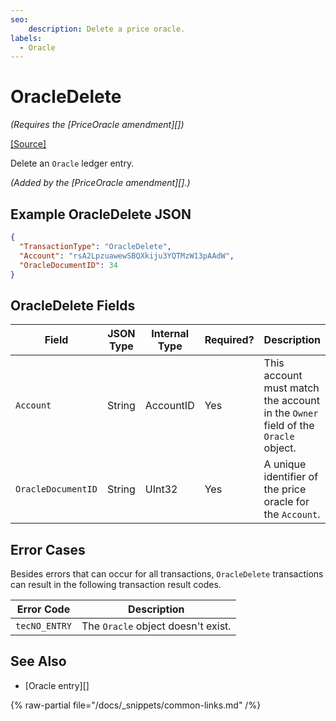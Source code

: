 ```yaml
---
seo:
    description: Delete a price oracle.
labels:
  - Oracle
---
```

# OracleDelete
_(Requires the [PriceOracle amendment][])_

[[Source]](https://github.com/XRPLF/rippled/blob/master/src/xrpld/app/tx/detail/DeleteOracle.cpp "Source")

Delete an `Oracle` ledger entry.

_(Added by the [PriceOracle amendment][].)_


## Example OracleDelete JSON

```json
{
  "TransactionType": "OracleDelete",
  "Account": "rsA2LpzuawewSBQXkiju3YQTMzW13pAAdW",
  "OracleDocumentID": 34
}
```


## OracleDelete Fields

| Field              | JSON Type | Internal Type | Required? | Description |
|--------------------|-----------|---------------|-----------|-------------|
| `Account`          | String    | AccountID     | Yes       | This account must match the account in the `Owner` field of the `Oracle` object. |
| `OracleDocumentID` | String    | UInt32        | Yes       | A unique identifier of the price oracle for the `Account`. |


## Error Cases

Besides errors that can occur for all transactions, `OracleDelete` transactions can result in the following transaction result codes.

| Error Code    | Description |
|---------------|-------------|
| `tecNO_ENTRY` | The `Oracle` object doesn't exist. |

## See Also

- [Oracle entry][]

{% raw-partial file="/docs/_snippets/common-links.md" /%}
